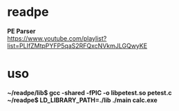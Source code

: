 # readpe
<b>PE Parser</b>
<br>
https://www.youtube.com/playlist?list=PLIfZMtpPYFP5qaS2RFQxcNVkmJLGQwyKE
# uso
<b>~/readpe/lib$ gcc -shared -fPIC -o libpetest.so petest.c 
<br>
~/readpe$ LD_LIBRARY_PATH=./lib ./main calc.exe
